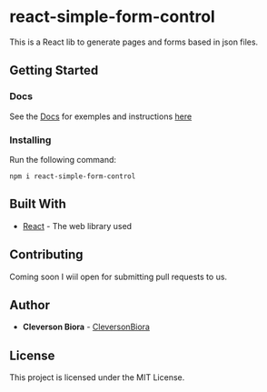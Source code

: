 # react-simple-form-control

This is a React lib to generate pages and forms based in json files.

## Getting Started

<!-- ### Features

* [Redering HTML from JSON](https://cleversonbiora.github.io/react-simple-form-control/RenderingHtml)
* [Dynamic Forms](https://cleversonbiora.github.io/react-simple-form-control/DynamicForms)
* [Basic Form Validation](https://cleversonbiora.github.io/react-simple-form-control/BasicValidation)
* [Async And Custom Form Validation](https://cleversonbiora.github.io/react-simple-form-control/CustomValidation)
* [Logical Input Hiddden](https://cleversonbiora.github.io/react-simple-form-control/InputHidden)
* [Async Form Post](https://cleversonbiora.github.io/react-simple-form-control/AsyncPost)
* [Async Load](https://cleversonbiora.github.io/react-simple-form-control/AsyncLoad)
* [Inject External Components and Functions](https://cleversonbiora.github.io/react-simple-form-control/InjectedComponents) -->

### Docs

See the [Docs](https://cleversonbiora.github.io/react-simple-form-control/) for exemples and instructions [here](https://cleversonbiora.github.io/react-simple-form-control/) 

### Installing

Run the following command:

`npm i react-simple-form-control`

## Built With

* [React](https://reactjs.org/) - The web library used

## Contributing

Coming soon I wiil open for submitting pull requests to us.

## Author

* **Cleverson Biora** - [CleversonBiora](https://github.com/cleversonbiora)

## License

This project is licensed under the MIT License.